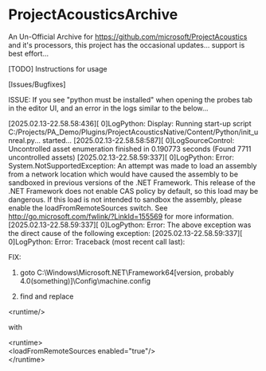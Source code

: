 # ProjectAcousticsArchive

An Un-Official Archive for https://github.com/microsoft/ProjectAcoustics and it's processors, this project has the occasional updates... support is best effort...

[TODO] Instructions for usage

[Issues/Bugfixes]

ISSUE: If you see "python must be installed" when opening the probes tab in the editor UI, and an error in the logs similar to the below...

[2025.02.13-22.58.58:436][  0]LogPython: Display: Running start-up script C:/Projects/PA_Demo/Plugins/ProjectAcousticsNative/Content/Python/init_unreal.py... started...
[2025.02.13-22.58.58:587][  0]LogSourceControl: Uncontrolled asset enumeration finished in 0.190773 seconds (Found 7711 uncontrolled assets)
[2025.02.13-22.58.59:337][  0]LogPython: Error: System.NotSupportedException: An attempt was made to load an assembly from a network location which would have caused the assembly to be sandboxed in previous versions of the .NET Framework. This release of the .NET Framework does not enable CAS policy by default, so this load may be dangerous. If this load is not intended to sandbox the assembly, please enable the loadFromRemoteSources switch. See http://go.microsoft.com/fwlink/?LinkId=155569 for more information.
[2025.02.13-22.58.59:337][  0]LogPython: Error: The above exception was the direct cause of the following exception:
[2025.02.13-22.58.59:337][  0]LogPython: Error: Traceback (most recent call last):

FIX:
1) goto C:\Windows\Microsoft.NET\Framework64\[version, probably 4.0(something)]\Config\machine.config

2) find and replace

\<runtime/>

with

\<runtime>\
	\<loadFromRemoteSources enabled="true"/>\
\</runtime>
